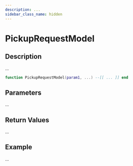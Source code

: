 ```yaml
---
description: ...
sidebar_class_name: hidden
---
```


# PickupRequestModel

## Description

...

```lua
function PickupRequestModel(param1, ...) --[[ ... ]] end
```

## Parameters

...

## Return Values

...

## Example

...

